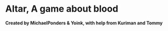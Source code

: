 # Altar,  A game about blood





**Created by MichaelPonders & Yoink, with help from Kuriman and Tommy**


